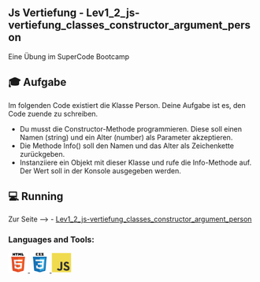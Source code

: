 ## Js Vertiefung - Lev1_2_js-vertiefung_classes_constructor_argument_person

Eine Übung im SuperCode Bootcamp

## 🎓 Aufgabe

Im folgenden Code existiert die Klasse Person. Deine Aufgabe ist es, den Code zuende zu schreiben.

- Du musst die Constructor-Methode programmieren. Diese soll einen Namen (string) und ein Alter (number) als Parameter akzeptieren.
- Die Methode Info() soll den Namen und das Alter als Zeichenkette zurückgeben.
- Instanziiere ein Objekt mit dieser Klasse und rufe die Info-Methode auf. Der Wert soll in der Konsole ausgegeben werden.

## 💻 Running

Zur Seite —> - [Lev1_2_js-vertiefung_classes_constructor_argument_person](https://mukkez.github.io/Bootcamp/tasks/Day_71/Lev1_2_js-vertiefung_classes_constructor_argument_person/)

<p align="left">
</p>

<h3 align="left">Languages and Tools:</h3>
<p align="left"> <a href="https://www.w3schools.com/html/" target="_blank" rel="noreferrer"> <img src="https://raw.githubusercontent.com/devicons/devicon/master/icons/html5/html5-original-wordmark.svg" alt="html5" width="40" height="40"/> </a>
<a href="https://www.w3schools.com/css/" target="_blank" rel="noreferrer"> <img src="https://raw.githubusercontent.com/devicons/devicon/master/icons/css3/css3-original-wordmark.svg" alt="css3" width="40" height="40"/> </a> 
<a href="https://www.w3schools.com/css/" target="_blank" rel="noreferrer"> <img src="https://raw.githubusercontent.com/devicons/devicon/master/icons/javascript/javascript-original.svg" alt="css3" width="40" height="40"/> </a> </p>
